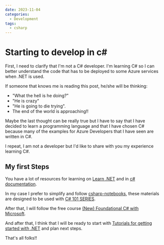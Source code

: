 ```yaml
---
date: 2023-11-04
categories:
  - Development
tags:  
  - csharp  
---
```

# Starting to develop in c\#

First, I need to clarify that I'm not a C# developer. I'm learning C# so I can better understand the code that has to be deployed to some Azure services when .NET is used.

If someone that knows me is reading this post, he/she will be thinking: 

- "What the hell is he doing?"
- "He is crazy"
- "He is going to die trying".
- The end of the world is approaching!!


Maybe the last thought can be really true but I have to say that I have decided to learn a programming language and that I have chosen C# because many of the examples for Azure Developers that I have seen are written in C#.

I repeat, I am not a developer but I'd like to share with you my experience learning C#.


## My first Steps

You have a lot of resources for learning on [Learn .NET](https://dotnet.microsoft.com/) and in [c# documentation](https://docs.microsoft.com/en-us/dotnet/csharp/).

In my case I prefer to simplify and follow [csharp-notebooks](https://github.com/dotnet/csharp-notebooks), these materials are designed to be used with [
C# 101 SERIES](https://learn.microsoft.com/en-us/shows/csharp-101/).

After that, I will follow the free course [(New) Foundational C# with Microsoft](https://www.freecodecamp.org/learn/foundational-c-sharp-with-microsoft/).

And after that, I think that I will be ready to start with [Tutorials for getting started with .NET](https://learn.microsoft.com/en-us/dotnet/standard/get-started?source=recommendations) and plan next steps.


That's all folks!!